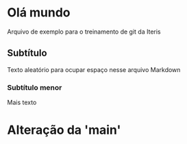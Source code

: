 # Olá mundo

Arquivo de exemplo para o treinamento de git da Iteris

## Subtítulo

Texto aleatório para ocupar espaço nesse arquivo Markdown

### Subtítulo menor

Mais texto

# Alteração da 'main'